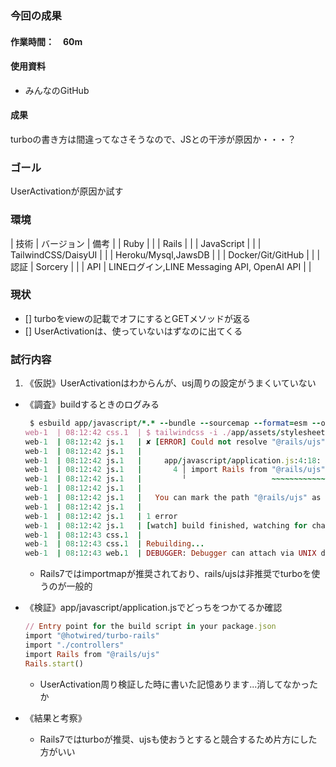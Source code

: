 ### 今回の成果
#### 作業時間：　60m
#### 使用資料
- みんなのGitHub
#### 成果
<!--現状から持ってきて、ToDo更新して考察-->
turboの書き方は間違ってなさそうなので、JSとの干渉が原因か・・・？
### ゴール
UserActivationが原因か試す
### 環境
| 技術 | バージョン | 備考 |
| Ruby | |
| Rails | |
| JavaScript | |
| TailwindCSS/DaisyUI | |
| Heroku/Mysql,JawsDB | |
| Docker/Git/GitHub | |
| 認証 | Sorcery | |
| API | LINEログイン,LINE Messaging API, OpenAI API | |

### 現状
<!--タスク分解（何ができて、何ができてないかを可視化）-->
- [] turboをviewの記載でオフにするとGETメソッドが返る
- [] UserActivationは、使っていないはずなのに出てくる
### 試行内容
<!--仮説→調査→検証→結果と考察-->
1. 《仮説》UserActivationはわからんが、usj周りの設定がうまくいていない
  - 《調査》buildするときのログみる
    ```ruby
     $ esbuild app/javascript/*.* --bundle --sourcemap --format=esm --outdir=app/assets/builds --public-path=/assets --watch
    web-1  | 08:12:42 css.1  | $ tailwindcss -i ./app/assets/stylesheets/application.tailwind.css -o ./app/assets/builds/application.css --minify --watch
    web-1  | 08:12:42 js.1   | ✘ [ERROR] Could not resolve "@rails/ujs"
    web-1  | 08:12:42 js.1   | 
    web-1  | 08:12:42 js.1   |     app/javascript/application.js:4:18:
    web-1  | 08:12:42 js.1   |       4 │ import Rails from "@rails/ujs"
    web-1  | 08:12:42 js.1   |         ╵                   ~~~~~~~~~~~~
    web-1  | 08:12:42 js.1   | 
    web-1  | 08:12:42 js.1   |   You can mark the path "@rails/ujs" as external to exclude it from the bundle, which will remove this error and leave the unresolved path in the bundle.
    web-1  | 08:12:42 js.1   | 
    web-1  | 08:12:42 js.1   | 1 error
    web-1  | 08:12:42 js.1   | [watch] build finished, watching for changes...
    web-1  | 08:12:43 css.1  | 
    web-1  | 08:12:43 css.1  | Rebuilding...
    web-1  | 08:12:43 web.1  | DEBUGGER: Debugger can attach via UNIX domain socket (/tmp/rdbg-0/rdbg-36)

    ```
    - Rails7ではimportmapが推奨されており、rails/ujsは非推奨でturboを使うのが一般的
  - 《検証》app/javascript/application.jsでどっちをつかてるか確認
    ```ruby
    // Entry point for the build script in your package.json 
    import "@hotwired/turbo-rails" 
    import "./controllers" 
    import Rails from "@rails/ujs"
    Rails.start()
    ```
    - UserActivation周り検証した時に書いた記憶あります...消してなかったか

  - 《結果と考察》
    - Rails7ではturboが推奨、ujsも使おうとすると競合するため片方にした方がいい
